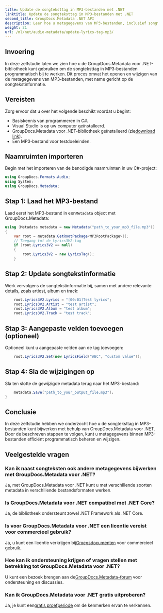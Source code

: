 ```yaml
---
title: Update de songteksttag in MP3-bestanden met .NET
linktitle: Update de songteksttag in MP3-bestanden met .NET
second_title: GroupDocs.Metadata .NET API
description: Leer hoe u metagegevens van MP3-bestanden, inclusief songteksten, artiest- en albumgegevens, programmatisch kunt bijwerken met GroupDocs.Metadata voor .NET.
weight: 21
url: /nl/net/audio-metadata/update-lyrics-tag-mp3/
---
```

## Invoering
In deze zelfstudie laten we zien hoe u de GroupDocs.Metadata voor .NET-bibliotheek kunt gebruiken om de songteksttag in MP3-bestanden programmatisch bij te werken. Dit proces omvat het openen en wijzigen van de metagegevens van MP3-bestanden, met name gericht op de songtekstinformatie.
## Vereisten
Zorg ervoor dat u over het volgende beschikt voordat u begint:
- Basiskennis van programmeren in C#.
- Visual Studio is op uw computer geïnstalleerd.
-  GroupDocs.Metadata voor .NET-bibliotheek geïnstalleerd (zie[download link](https://releases.groupdocs.com/metadata/net/)).
- Een MP3-bestand voor testdoeleinden.

## Naamruimten importeren
Begin met het importeren van de benodigde naamruimten in uw C#-project:
```csharp
using GroupDocs.Formats.Audio;
using System;
using GroupDocs.Metadata;
```
## Stap 1: Laad het MP3-bestand
 Laad eerst het MP3-bestand in een`Metadata` object met GroupDocs.Metadata:
```csharp
using (Metadata metadata = new Metadata("path_to_your_mp3_file.mp3"))
{
    var root = metadata.GetRootPackage<MP3RootPackage>();
    // Toegang tot de Lyrics3V2-tag
    if (root.Lyrics3V2 == null)
    {
        root.Lyrics3V2 = new LyricsTag();
    }
```
## Stap 2: Update songtekstinformatie
Werk vervolgens de songtekstinformatie bij, samen met andere relevante details, zoals artiest, album en track:
```csharp
    root.Lyrics3V2.Lyrics = "[00:01]Test lyrics";
    root.Lyrics3V2.Artist = "test artist";
    root.Lyrics3V2.Album = "test album";
    root.Lyrics3V2.Track = "test track";
```
## Stap 3: Aangepaste velden toevoegen (optioneel)
Optioneel kunt u aangepaste velden aan de tag toevoegen:
```csharp
    root.Lyrics3V2.Set(new LyricsField("ABC", "custom value"));
```
## Stap 4: Sla de wijzigingen op
Sla ten slotte de gewijzigde metadata terug naar het MP3-bestand:
```csharp
    metadata.Save("path_to_your_output_file.mp3");
}
```

## Conclusie
In deze zelfstudie hebben we onderzocht hoe u de songteksttag in MP3-bestanden kunt bijwerken met behulp van GroupDocs.Metadata voor .NET. Door de beschreven stappen te volgen, kunt u metagegevens binnen MP3-bestanden efficiënt programmatisch beheren en wijzigen.

## Veelgestelde vragen
### Kan ik naast songteksten ook andere metagegevens bijwerken met GroupDocs.Metadata voor .NET?
Ja, met GroupDocs.Metadata voor .NET kunt u met verschillende soorten metadata in verschillende bestandsformaten werken.
### Is GroupDocs.Metadata voor .NET compatibel met .NET Core?
Ja, de bibliotheek ondersteunt zowel .NET Framework als .NET Core.
### Is voor GroupDocs.Metadata voor .NET een licentie vereist voor commercieel gebruik?
 Ja, u kunt een licentie verkrijgen bij[Groepsdocumenten](https://purchase.groupdocs.com/buy) voor commercieel gebruik.
### Hoe kan ik ondersteuning krijgen of vragen stellen met betrekking tot GroupDocs.Metadata voor .NET?
 U kunt een bezoek brengen aan de[GroupDocs.Metadata-forum](https://forum.groupdocs.com/c/metadata/14) voor ondersteuning en discussies.
### Kan ik GroupDocs.Metadata voor .NET gratis uitproberen?
 Ja, je kunt een[gratis proefperiode](https://releases.groupdocs.com/) om de kenmerken ervan te verkennen.